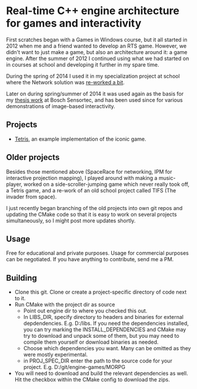 Real-time C++ engine architecture for games and interactivity
=============================================================

First scratches began with a Games in Windows course, but it all started in 2012 when me and a friend wanted to develop an RTS game. However, we didn't want to just make a game, but also an architecture around it: a game engine. After the summer of 2012 I continued using what we had started on in courses at school and developing it further in my spare time. 

During the spring of 2014 I used it in my specialization project at school where the Network solution was [re-worked a bit](http://focus.gscept.com/2014ip08/).

Later on during spring/summer of 2014 it was used again as the basis for my [thesis work](https://pure.ltu.se/portal/en/studentthesis/interaktiv-projektionskartlaggning%28bcca6075-4774-466c-9990-4f3cd91343d4%29.html) at Bosch Sensortec, and has been used since for various demonstrations of image-based interactivity.


Projects
---------------
*	[Tetris](https://github.com/erenik/tetris), an example implementation of the iconic game.

Older projects
--------------
Besides those mentioned above (SpaceRace for networking, IPM for interactive projection mapping), I played around with making a music-player, worked on a side-scroller-jumping game which never really took off, a Tetris game, and a re-work of an old school project called TIFS (The invader from space).

I just recently began branching of the old projects into own git repos and updating the CMake code so that it is easy to work on several projects simultaneously, so I might post more updates shortly.

Usage
-----
Free for educational and private purposes. Usage for commercial purposes can be negotiated. If you have anything to contribute, send me a PM.

Building
--------
- Clone this git. Clone or create a project-specific directory of code next to it.
- Run CMake with the project dir as source
	- Point out engine dir to where you checked this out.
	- In LIBS_DIR, specify directory to headers and binaries for external depdendencies. E.g. D:/libs. If you need the dependencies installed, you can try marking the INSTALL_DEPENDENCIES and CMake may try to download and unpack some of them, but you may need to compile them yourself or download binaries as needed.
	- Choose which dependencies you want. Many can be omitted as they were mostly experimental.
	- in PROJ_SPEC_DIR enter the path to the source code for your project. E.g. D:/git/engine-games/MORPG 
- You will need to download and build the relevant dependencies as well. Hit the checkbox within the CMake config to download the zips.



